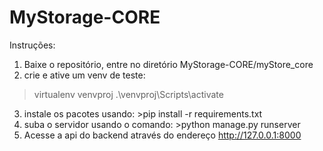 # MyStorage-CORE

Instruções:
1. Baixe o repositório, entre no diretório MyStorage-CORE/myStore_core
2. crie e ative um venv de teste: 
> virtualenv venvproj
> .\venvproj\Scripts\activate
3. instale os pacotes usando: >pip install -r requirements.txt
4. suba o servidor usando o comando: >python manage.py runserver
5. Acesse a api do backend através do endereço http://127.0.0.1:8000

